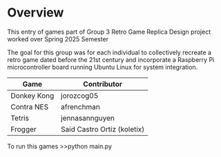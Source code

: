 # Overview

This entry of games part of Group 3 Retro Game Replica Design project worked over Spring 2025 Semester

The goal for this group was for each individual to collectively recreate a retro game dated before the 21st century 
and incorporate a Raspberry Pi microcontroller board running Ubuntu Linux for system integration.

Game | Contributor
---|---
Donkey Kong | jorozcog05
Contra NES | afrenchman
Tetris | jennasannguyen
Frogger | Said Castro Ortiz (koletix)

To run this games >>python main.py


